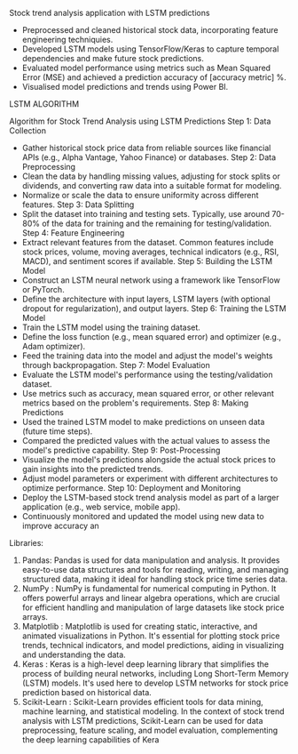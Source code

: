 
Stock trend analysis application with LSTM predictions
* Preprocessed and cleaned historical stock data, incorporating feature engineering
techniquies.
* Developed LSTM models using TensorFlow/Keras to capture temporal dependencies and
make future stock predictions.
* Evaluated model performance using metrics such as Mean Squared Error (MSE) and
achieved a prediction accuracy of [accuracy metric] %.
* Visualised model predictions and trends using Power BI.



LSTM ALGORITHM

Algorithm for Stock Trend Analysis using LSTM Predictions
Step 1: Data Collection
* Gather historical stock price data from reliable sources like financial APIs (e.g., Alpha Vantage, Yahoo Finance) or databases.
Step 2: Data Preprocessing
* Clean the data by handling missing values, adjusting for stock splits or dividends, and converting raw data into a suitable format for modeling.
* Normalize or scale the data to ensure uniformity across different features.
Step 3: Data Splitting
* Split the dataset into training and testing sets. Typically, use around 70-80% of the data for training and the remaining for testing/validation.
Step 4: Feature Engineering
* Extract relevant features from the dataset. Common features include stock prices, volume, moving averages, technical indicators (e.g., RSI, MACD), and sentiment scores if available.
Step 5: Building the LSTM Model
* Construct an LSTM neural network using a framework like TensorFlow or PyTorch.
* Define the architecture with input layers, LSTM layers (with optional dropout for regularization), and output layers.
Step 6: Training the LSTM Model
* Train the LSTM model using the training dataset.
* Define the loss function (e.g., mean squared error) and optimizer (e.g., Adam optimizer).
* Feed the training data into the model and adjust the model's weights through backpropagation.
Step 7: Model Evaluation
* Evaluate the LSTM model's performance using the testing/validation dataset.
* Use metrics such as accuracy, mean squared error, or other relevant metrics based on the problem's requirements.
Step 8: Making Predictions
* Used the trained LSTM model to make predictions on unseen data (future time steps).
* Compared the predicted values with the actual values to assess the model's predictive capability.
Step 9: Post-Processing
* Visualize the model's predictions alongside the actual stock prices to gain insights into the predicted trends.
* Adjust model parameters or experiment with different architectures to optimize performance.
Step 10: Deployment and Monitoring
* Deploy the LSTM-based stock trend analysis model as part of a larger application (e.g., web service, mobile app).
* Continuously monitored and updated the model using new data to improve accuracy an



Libraries:
1. Pandas:
Pandas is used for data manipulation and analysis. It provides easy-to-use data structures and tools for reading, writing, and managing structured data, making it ideal for handling stock price time series data.
2. NumPy :
NumPy is fundamental for numerical computing in Python. It offers powerful arrays and linear algebra operations, which are crucial for efficient handling and manipulation of large datasets like stock price arrays.
3. Matplotlib :
Matplotlib is used for creating static, interactive, and animated visualizations in Python. It's essential for plotting stock price trends, technical indicators, and model predictions, aiding in visualizing and understanding the data.
4. Keras :
Keras is a high-level deep learning library that simplifies the process of building neural networks, including Long Short-Term Memory (LSTM) models. It's used here to develop LSTM networks for stock price prediction based on historical data.
5. Scikit-Learn : Scikit-Learn provides efficient tools for data mining, machine learning, and statistical modeling. In the context of stock trend analysis with LSTM predictions, Scikit-Learn can be used for data preprocessing, feature scaling, and model evaluation, complementing the deep learning capabilities of Kera
